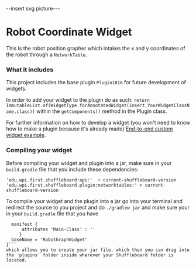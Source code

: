 --insert svg picture---

# Robot Coordinate Widget 

This is the robot position grapher which intakes the x and y coordinates of 
the robot through a `NetworkTable`. 


### What it includes

This project includes the base plugin `Plugin1816` for future development of widgets. 

In order to add your widget to the plugin do as such:
`return ImmutableList.of(WidgetType.forAnnotatedWidget(insert_YourWidgetClassName.class))`
within the `getComponents()` method in the Plugin class.

For further information on how to develop a widget (you won't need to know how to make a plugin because it's already made)
[End-to-end custom widget example](https://github.com/wpilibsuite/shuffleboard/wiki/End-to-end-custom-data---widget-example).

### Compiling your widget

Before compiling your widget and plugin into a jar, make sure in your `build.gradle` file that you include these dependencies:

`'edu.wpi.first.shuffleboard:api:'  + current-shuffleboard-version
 'edu.wpi.first.shuffleboard.plugin:networktables:' + current-shuffleboard-version` 

To compile your widget and the plugin into a jar go into your terminal and redirect the source
to you project and do `./gradlew jar` and make sure your in your `build.gradle` file
that you have 
```jar {
  manifest {
      attributes 'Main-Class' : ''
     }
  baseName = 'RobotGraphWidget'
}``` 
which allows you to create your jar file, which then you can drag into the 'plugins' folder inside wherever your Shuffleboard folder is located.


